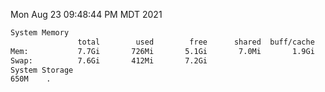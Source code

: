 Mon Aug 23 09:48:44 PM MDT 2021
```bash
System Memory
               total        used        free      shared  buff/cache   available
Mem:           7.7Gi       726Mi       5.1Gi       7.0Mi       1.9Gi       6.6Gi
Swap:          7.6Gi       412Mi       7.2Gi
System Storage
650M	.
```
